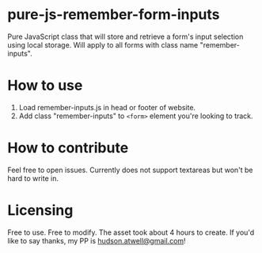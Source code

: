 # pure-js-remember-form-inputs
Pure JavaScript class that will store and retrieve a form's input selection using local storage. Will apply to all forms with class name "remember-inputs".

# How to use

1. Load remember-inputs.js in head or footer of website. 
2. Add class "remember-inputs" to `<form>` element you're looking to track. 

# How to contribute 

Feel free to open issues. Currently does not support textareas but won't be hard to write in. 

# Licensing

Free to use. Free to modify. The asset took about 4 hours to create. If you'd like to say thanks, my PP is hudson.atwell@gmail.com! 
